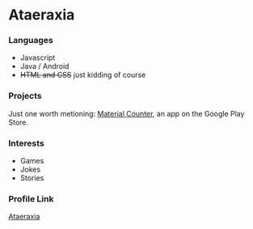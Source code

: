 # Ataeraxia

### Languages

* Javascript
* Java / Android
* ~~HTML and CSS~~ just kidding of course

### Projects

Just one worth metioning: [Material Counter]("https://play.google.com/store/apps/details?id=com.madscarf.materialcounter&hl=en"), an app on the Google Play Store.

### Interests

* Games
* Jokes
* Stories

### Profile Link

[Ataeraxia]("https://github.com/Ataeraxia")
